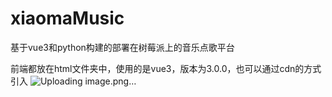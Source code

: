 # xiaomaMusic
基于vue3和python构建的部署在树莓派上的音乐点歌平台

前端都放在html文件夹中，使用的是vue3，版本为3.0.0，也可以通过cdn的方式引入<script src="https://unpkg.com/vue@next"></script>
![Uploading image.png…]()

